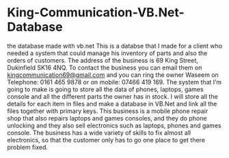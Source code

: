 # King-Communication-VB.Net-Database
the database made with vb.net
This is a databse that I made for a client who needed a system that could manage his inventory of parts and also the orders of customers.
The address of the business is 69 King Street, Dukinfield SK16 4NQ.
To contact the business you can email them on kingcommunication69@gmail.com and you can ring the owner Waseem on Telephone: 0161 465 9878 or on mobile: 07466 419 169.
The system that I’m going to make is going to store all the data of phones, laptops, games console and all the different parts the owner has in stock. I will store all the details for each item in files and make a database in VB.Net and link all the files together with primary keys.
This business is a mobile phone repair shop that also repairs laptops and games consoles, and they do phone unlocking and they also sell electronics such as laptops, phones and games console. The business has a wide variety of skills to fix almost all electronics, so that the customer only has to go one place to get there problem fixed.
